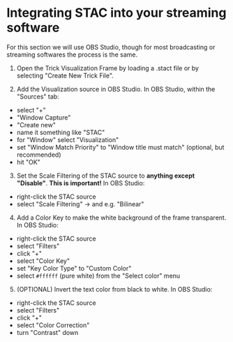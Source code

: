 # Integrating STAC into your streaming software

For this section we will use OBS Studio, though for most broadcasting or streaming softwares the process is the same.

1) Open the Trick Visualization Frame by loading a .stact file or by selecting "Create New Trick File".

2) Add the Visualization source in OBS Studio. In OBS Studio, within the "Sources" tab:
- select "+"
- "Window Capture"
- "Create new"
- name it something like "STAC"
- for "Window" select "Visualization"
- set "Window Match Priority" to "Window title must match" (optional, but recommended)
- hit "OK"

3) Set the Scale Filtering of the STAC source to **anything except "Disable"**. **This is important!** In OBS Studio:
- right-click the STAC source
- select "Scale Filtering" -> and e.g. "Bilinear"

4) Add a Color Key to make the white background of the frame transparent. In OBS Studio:
- right-click the STAC source
- select "Filters"
- click "+"
- select "Color Key"
- set "Key Color Type" to "Custom Color"
- select ```#ffffff``` (pure white) from the "Select color" menu

5) (OPTIONAL) Invert the text color from black to white. In OBS Studio:
- right-click the STAC source
- select "Filters"
- click "+"
- select "Color Correction"
- turn "Contrast" down
